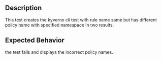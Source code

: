 ## Description
This test creates the kyverno cli test with rule name same but has different policy name with specified namespace in two results.

## Expected Behavior
the test fails and displays the incorrect policy names.